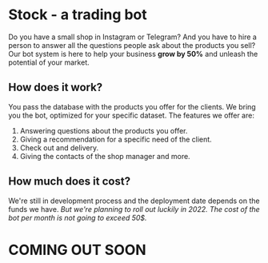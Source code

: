 # Stock - a trading bot

Do you have a small shop in Instagram or Telegram? And you have to hire a person to answer all the questions people ask about the products you sell? 
Our bot system is here to help your business <b> grow by 50%</b> and unleash the potential of your market.

## How does it work?
You pass the database with the products you offer for the clients. We bring you the bot, optimized for your specific dataset.
The features we offer are:
1. Answering questions about the products you offer.
2. Giving a recommendation for a specific need of the client. 
3. Check out and delivery.
4. Giving the contacts of the shop manager and more.

## How much does it cost?
We're still in development process and the deployment date depends on the funds we have.
<i>But we're planning to roll out luckily in 2022. The cost of the bot per month is not going to exceed 50$.</i>

# COMING OUT SOON
